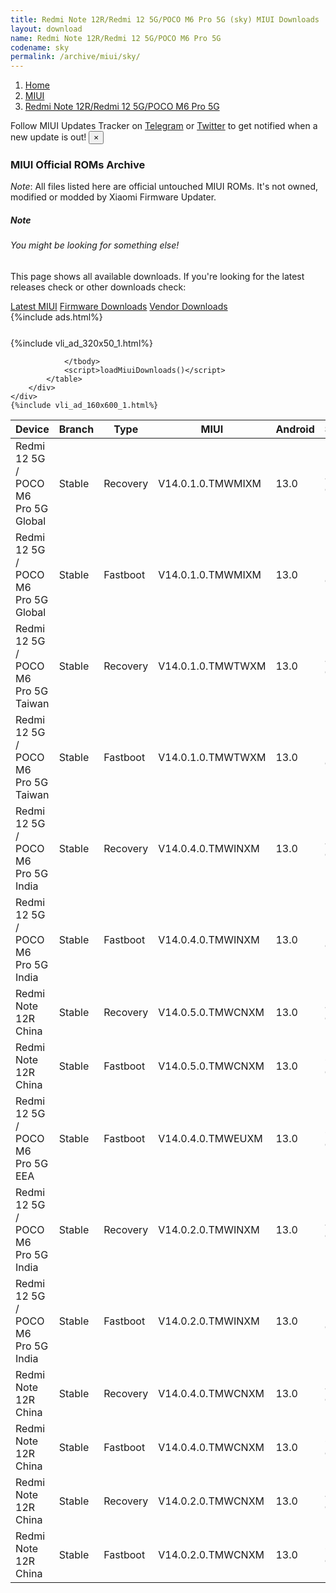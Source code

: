 ```yaml
---
title: Redmi Note 12R/Redmi 12 5G/POCO M6 Pro 5G (sky) MIUI Downloads
layout: download
name: Redmi Note 12R/Redmi 12 5G/POCO M6 Pro 5G
codename: sky
permalink: /archive/miui/sky/
---
```

<nav aria-label="breadcrumb">
    <ol class="breadcrumb">
        <li class="breadcrumb-item"><a href="/">Home</a></li>
        <li class="breadcrumb-item"><a href="/miui/">MIUI</a></li>
        <li class="breadcrumb-item active" aria-current="page"><a href="/miui/sky/">Redmi Note 12R/Redmi 12 5G/POCO M6 Pro 5G</a></li>
    </ol>
</nav>
<div class="alert alert-primary alert-dismissible fade show" role="alert">
    Follow MIUI Updates Tracker on <a href="https://t.me/MIUIUpdatesTracker" class="alert-link">Telegram</a>
     or <a href="https://twitter.com/MiFwUpdater" class="alert-link">Twitter</a> to get notified when a new update is out!
    <button type="button" class="close" data-dismiss="alert" aria-label="Close">
        <span aria-hidden="true">&times;</span>
    </button>
</div>

### MIUI Official ROMs Archive
*Note*: All files listed here are official untouched MIUI ROMs. It's not owned, modified or modded by Xiaomi Firmware Updater.
<div class="card">
  <div class="card-body">
    <h5 class="card-title">Note</h5>
    <h6 class="card-subtitle mb-2 text-muted">You might be looking for something else!</h6>
    <p class="card-text">This page shows all available downloads.
     If you're looking for the latest releases check or other downloads check:</p>
    <a href="/miui/sky/" class="card-link">Latest MIUI</a>
    <a href="/firmware/sky/" class="card-link">Firmware Downloads</a>
    <a href="/vendor/sky/" class="card-link">Vendor Downloads</a>
  </div>
</div>
{%include ads.html%}
<div class="row justify-content-center">
    <div class="col-10">
        <div class="table-responsive-md" style="margin-top: 25px;">
            {%include vli_ad_320x50_1.html%}
            <table id="miui" class="display dt-responsive nowrap compact table table-striped table-hover table-sm">
                <thead class="thead-dark">
                    <tr>
                        <th data-ref="device">Device</th>
                        <th data-ref="branch">Branch</th>
                        <th data-ref="type">Type</th>
                        <th data-ref="miui">MIUI</th>
                        <th data-ref="android">Android</th>
                        <th data-ref="size">Size</th>
                        <th data-ref="size">Date</th>
                        <th data-ref="link">Link</th>
                    </tr>
                </thead>
                <tbody>
                <tr><td>Redmi 12 5G / POCO M6 Pro 5G Global</td><td>Stable</td><td>Recovery</td><td>V14.0.1.0.TMWMIXM</td><td>13.0</td><td>4.3 GB</td><td>2023-09-12</td><td><a href="/miui/sky/stable/V14.0.1.0.TMWMIXM/">Download</a></td></tr>
<tr><td>Redmi 12 5G / POCO M6 Pro 5G Global</td><td>Stable</td><td>Fastboot</td><td>V14.0.1.0.TMWMIXM</td><td>13.0</td><td>7.1 GB</td><td>2023-07-18</td><td><a href="/miui/sky/stable/V14.0.1.0.TMWMIXM/">Download</a></td></tr>
<tr><td>Redmi 12 5G / POCO M6 Pro 5G Taiwan</td><td>Stable</td><td>Recovery</td><td>V14.0.1.0.TMWTWXM</td><td>13.0</td><td>4.2 GB</td><td>2023-09-01</td><td><a href="/miui/sky/stable/V14.0.1.0.TMWTWXM/">Download</a></td></tr>
<tr><td>Redmi 12 5G / POCO M6 Pro 5G Taiwan</td><td>Stable</td><td>Fastboot</td><td>V14.0.1.0.TMWTWXM</td><td>13.0</td><td>5.7 GB</td><td>2023-07-28</td><td><a href="/miui/sky/stable/V14.0.1.0.TMWTWXM/">Download</a></td></tr>
<tr><td>Redmi 12 5G / POCO M6 Pro 5G India</td><td>Stable</td><td>Recovery</td><td>V14.0.4.0.TMWINXM</td><td>13.0</td><td>4.1 GB</td><td>2023-08-24</td><td><a href="/miui/sky/stable/V14.0.4.0.TMWINXM/">Download</a></td></tr>
<tr><td>Redmi 12 5G / POCO M6 Pro 5G India</td><td>Stable</td><td>Fastboot</td><td>V14.0.4.0.TMWINXM</td><td>13.0</td><td>5.6 GB</td><td>2023-08-18</td><td><a href="/miui/sky/stable/V14.0.4.0.TMWINXM/">Download</a></td></tr>
<tr><td>Redmi Note 12R China</td><td>Stable</td><td>Recovery</td><td>V14.0.5.0.TMWCNXM</td><td>13.0</td><td>4.8 GB</td><td>2023-08-19</td><td><a href="/miui/sky/stable/V14.0.5.0.TMWCNXM/">Download</a></td></tr>
<tr><td>Redmi Note 12R China</td><td>Stable</td><td>Fastboot</td><td>V14.0.5.0.TMWCNXM</td><td>13.0</td><td>6.0 GB</td><td>2023-08-14</td><td><a href="/miui/sky/stable/V14.0.5.0.TMWCNXM/">Download</a></td></tr>
<tr><td>Redmi 12 5G / POCO M6 Pro 5G EEA</td><td>Stable</td><td>Fastboot</td><td>V14.0.4.0.TMWEUXM</td><td>13.0</td><td>6.7 GB</td><td>2023-08-03</td><td><a href="/miui/sky/stable/V14.0.4.0.TMWEUXM/">Download</a></td></tr>
<tr><td>Redmi 12 5G / POCO M6 Pro 5G India</td><td>Stable</td><td>Recovery</td><td>V14.0.2.0.TMWINXM</td><td>13.0</td><td>4.2 GB</td><td>2023-08-01</td><td><a href="/miui/sky/stable/V14.0.2.0.TMWINXM/">Download</a></td></tr>
<tr><td>Redmi 12 5G / POCO M6 Pro 5G India</td><td>Stable</td><td>Fastboot</td><td>V14.0.2.0.TMWINXM</td><td>13.0</td><td>5.7 GB</td><td>2023-07-06</td><td><a href="/miui/sky/stable/V14.0.2.0.TMWINXM/">Download</a></td></tr>
<tr><td>Redmi Note 12R China</td><td>Stable</td><td>Recovery</td><td>V14.0.4.0.TMWCNXM</td><td>13.0</td><td>4.8 GB</td><td>2023-07-25</td><td><a href="/miui/sky/stable/V14.0.4.0.TMWCNXM/">Download</a></td></tr>
<tr><td>Redmi Note 12R China</td><td>Stable</td><td>Fastboot</td><td>V14.0.4.0.TMWCNXM</td><td>13.0</td><td>6.0 GB</td><td>2023-07-17</td><td><a href="/miui/sky/stable/V14.0.4.0.TMWCNXM/">Download</a></td></tr>
<tr><td>Redmi Note 12R China</td><td>Stable</td><td>Recovery</td><td>V14.0.2.0.TMWCNXM</td><td>13.0</td><td>4.8 GB</td><td>2023-07-01</td><td><a href="/miui/sky/stable/V14.0.2.0.TMWCNXM/">Download</a></td></tr>
<tr><td>Redmi Note 12R China</td><td>Stable</td><td>Fastboot</td><td>V14.0.2.0.TMWCNXM</td><td>13.0</td><td>6.0 GB</td><td>2023-06-25</td><td><a href="/miui/sky/stable/V14.0.2.0.TMWCNXM/">Download</a></td></tr>

                </tbody>
                <script>loadMiuiDownloads()</script>
            </table>
        </div>
    </div>
    {%include vli_ad_160x600_1.html%}
</div>
